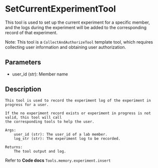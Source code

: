 # SetCurrentExperimentTool

This tool is used to set up the current experiment for a specific member, and the logs during the experiment will be 
added to the corresponding record of that experiment.

Note: This tool is a `CollectAndAuthorizeTool` template tool, which requires collecting user information 
and obtaining user authorization.

## Parameters
- user_id (str): Member name

## Description
```text
This tool is used to record the experiment log of the experiment in progress for a user.

If the no experiment record exists or experiment in progress is not valid, this tool will call
the corresponding tools to help the user.

Args:
    user_id (str): The user_id of a lab member.
    log_str (str): The experiment log to be recorded.

Returns:
    The tool output and log.
```

Refer to **Code docs** `Tools.memory.experiment.insert`